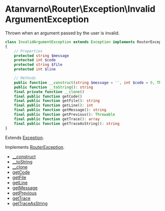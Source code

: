 # Atanvarno\Router\Exception\InvalidArgumentException
Thrown when an argument passed by the user is invalid.
```php
class InvalidArgumentException extends Exception implements RouterException
{
    // Properties
    protected string $message
    protected int $code
    protected string $file
    protected int $line

    // Methods
    public function __construct(string $message = '', int $code = 0, Throwable $previous = null)
    public function __toString(): string
    final private function __clone()
    final public function getCode()
    final public function getFile(): string
    final public function getLine(): int
    final public function getMessage(): string
    final public function getPrevious(): Throwable
    final public function getTrace(): array
    final public function getTraceAsString(): string
}
```
Extends [Exception](http://php.net/manual/en/class.exception.php).

Implements [RouterException](RouterException.md).

* [__construct](http://php.net/manual/en/exception.construct.php)
* [__toString](http://php.net/manual/en/exception.tostring.php)
* [__clone](http://php.net/manual/en/exception.clone.php)
* [getCode](http://php.net/manual/en/exception.getcode.php)
* [getFile](http://php.net/manual/en/exception.getfile.php)
* [getLine](http://php.net/manual/en/exception.getline.php)
* [getMessage](http://php.net/manual/en/exception.getmessage.php)
* [getPrevious](http://php.net/manual/en/exception.getprevious.php)
* [getTrace](http://php.net/manual/en/exception.gettrace.php)
* [getTraceAsString](http://php.net/manual/en/exception.gettraceasstring.php)
